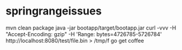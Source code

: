 # springrangeissues

mvn clean package
java -jar bootapp/target/bootapp.jar
curl -vvv -H "Accept-Encoding: gzip"  -H 'Range: bytes=4726785-5726784' http://localhost:8080/test/file.bin > /tmp/f
go get coffee
